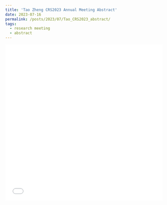 ```yaml
---
title: 'Tao Zheng CRS2023 Annual Meeting Abstract'
date: 2023-07-16
permalink: /posts/2023/07/Tao_CRS2023_abstract/
tags:
  - research meeting
  - abstract
---
```


<iframe src="/files/pdf/Tao_CRS_Abstract_2023.pdf" width="100%" height="500" frameborder="no" border="0" marginwidth="0" marginheight="0"></iframe>